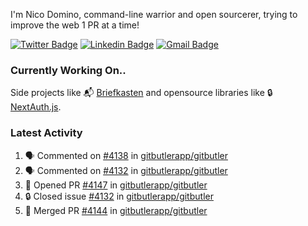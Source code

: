 
I'm Nico Domino, command-line warrior and open sourcerer, trying to improve the web 1 PR at a time!

[![Twitter Badge](https://img.shields.io/badge/-@ndom91-1ca0f1?style=flat-square&labelColor=1ca0f1&logo=twitter&logoColor=white&link=https://twitter.com/ndom91)](https://twitter.com/ndom91) [![Linkedin Badge](https://img.shields.io/badge/-ndom91-blue?style=flat-square&logo=Linkedin&logoColor=white&link=https://www.linkedin.com/in/ndom91/)](https://www.linkedin.com/in/ndom91/) [![Gmail Badge](https://img.shields.io/badge/-yo@ndo.dev-c14438?style=flat-square&logo=mail.ru&logoColor=white&link=mailto:yo@ndo.dev)](mailto:yo@ndo.dev)

### Currently Working On..

Side projects like 📬 [Briefkasten](https://briefkastenhq.com) and opensource libraries like 🔒 [NextAuth.js](https://github.com/nextauthjs/next-auth).

<!--START_SECTION_PROFILE_VIEWS:readme-info-->
<!--END_SECTION_PROFILE_VIEWS:readme-info-->

<!--START_SECTION_DAILY_COMMIT:readme-info-->
<!--END_SECTION_DAILY_COMMIT:readme-info-->

<!--START_SECTION_WEEKLY_COMMIT:readme-info-->
<!--END_SECTION_WEEKLY_COMMIT:readme-info-->

### Latest Activity

<!--START_SECTION:activity-->
1. 🗣 Commented on [#4138](https://github.com/gitbutlerapp/gitbutler/pull/4138#issuecomment-2182759187) in [gitbutlerapp/gitbutler](https://github.com/gitbutlerapp/gitbutler)
2. 🗣 Commented on [#4132](https://github.com/gitbutlerapp/gitbutler/issues/4132#issuecomment-2182753288) in [gitbutlerapp/gitbutler](https://github.com/gitbutlerapp/gitbutler)
3. 💪 Opened PR [#4147](https://github.com/gitbutlerapp/gitbutler/pull/4147) in [gitbutlerapp/gitbutler](https://github.com/gitbutlerapp/gitbutler)
4. 🔒 Closed issue [#4132](https://github.com/gitbutlerapp/gitbutler/issues/4132) in [gitbutlerapp/gitbutler](https://github.com/gitbutlerapp/gitbutler)
5. 🎉 Merged PR [#4144](https://github.com/gitbutlerapp/gitbutler/pull/4144) in [gitbutlerapp/gitbutler](https://github.com/gitbutlerapp/gitbutler)
<!--END_SECTION:activity-->
